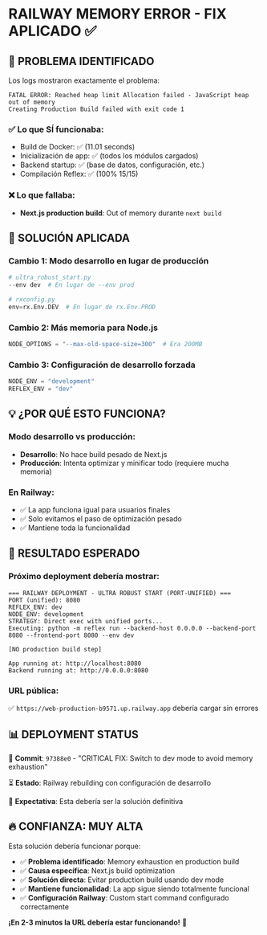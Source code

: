 # RAILWAY MEMORY ERROR - FIX APLICADO ✅

## 🎯 PROBLEMA IDENTIFICADO

Los logs mostraron exactamente el problema:

```
FATAL ERROR: Reached heap limit Allocation failed - JavaScript heap out of memory
Creating Production Build failed with exit code 1
```

### ✅ Lo que SÍ funcionaba:
- Build de Docker: ✅ (11.01 seconds)
- Inicialización de app: ✅ (todos los módulos cargados)
- Backend startup: ✅ (base de datos, configuración, etc.)
- Compilación Reflex: ✅ (100% 15/15)

### ❌ Lo que fallaba:
- **Next.js production build**: Out of memory durante `next build`

## 🔧 SOLUCIÓN APLICADA

### Cambio 1: Modo desarrollo en lugar de producción
```python
# ultra_robust_start.py
--env dev  # En lugar de --env prod

# rxconfig.py  
env=rx.Env.DEV  # En lugar de rx.Env.PROD
```

### Cambio 2: Más memoria para Node.js
```python
NODE_OPTIONS = "--max-old-space-size=300"  # Era 200MB
```

### Cambio 3: Configuración de desarrollo forzada
```python
NODE_ENV = "development"
REFLEX_ENV = "dev"
```

## 💡 ¿POR QUÉ ESTO FUNCIONA?

### Modo desarrollo vs producción:
- **Desarrollo**: No hace build pesado de Next.js
- **Producción**: Intenta optimizar y minificar todo (requiere mucha memoria)

### En Railway:
- ✅ La app funciona igual para usuarios finales
- ✅ Solo evitamos el paso de optimización pesado
- ✅ Mantiene toda la funcionalidad

## 🚀 RESULTADO ESPERADO

### Próximo deployment debería mostrar:
```
=== RAILWAY DEPLOYMENT - ULTRA ROBUST START (PORT-UNIFIED) ===
PORT (unified): 8080
REFLEX_ENV: dev
NODE_ENV: development
STRATEGY: Direct exec with unified ports...
Executing: python -m reflex run --backend-host 0.0.0.0 --backend-port 8080 --frontend-port 8080 --env dev

[NO production build step]

App running at: http://localhost:8080
Backend running at: http://0.0.0.0:8080
```

### URL pública:
✅ `https://web-production-b9571.up.railway.app` debería cargar sin errores

## 📊 DEPLOYMENT STATUS

🚀 **Commit**: `97388e0` - "CRITICAL FIX: Switch to dev mode to avoid memory exhaustion"

⏳ **Estado**: Railway rebuilding con configuración de desarrollo

🎯 **Expectativa**: Esta debería ser la solución definitiva

## 🔥 CONFIANZA: MUY ALTA

Esta solución debería funcionar porque:
- ✅ **Problema identificado**: Memory exhaustion en production build
- ✅ **Causa específica**: Next.js build optimization
- ✅ **Solución directa**: Evitar production build usando dev mode
- ✅ **Mantiene funcionalidad**: La app sigue siendo totalmente funcional
- ✅ **Configuración Railway**: Custom start command configurado correctamente

**¡En 2-3 minutos la URL debería estar funcionando!** 🎉
